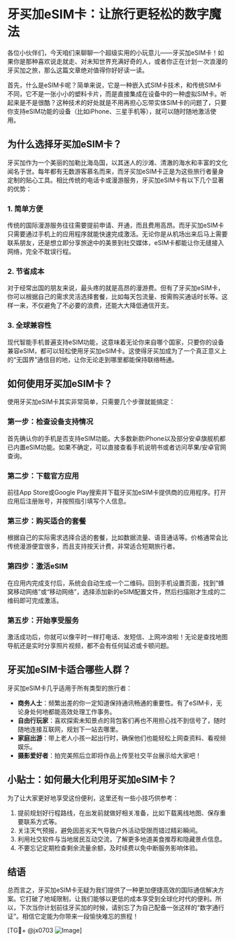 # 牙买加eSIM卡：让旅行更轻松的数字魔法

各位小伙伴们，今天咱们来聊聊一个超级实用的小玩意儿——牙买加eSIM卡！如果你是那种喜欢说走就走、对未知世界充满好奇的人，或者你正在计划一次浪漫的牙买加之旅，那么这篇文章绝对值得你好好读一读。

首先，什么是eSIM卡呢？简单来说，它是一种嵌入式SIM卡技术，和传统SIM卡不同，它不是一张小小的塑料卡片，而是直接集成在设备中的一种虚拟SIM卡。听起来是不是很酷？这种技术的好处就是不用再担心忘带实体SIM卡的问题了，只要你支持eSIM功能的设备（比如iPhone、三星手机等），就可以随时随地激活使用。

## 为什么选择牙买加eSIM卡？

牙买加作为一个美丽的加勒比海岛国，以其迷人的沙滩、清澈的海水和丰富的文化闻名于世。每年都有无数游客慕名而来，而牙买加eSIM卡正是为这些旅行者量身定制的贴心工具。相比传统的电话卡或漫游服务，牙买加eSIM卡有以下几个显著的优势：

### 1. 简单方便
传统的国际漫游服务往往需要提前申请、开通，而且费用高昂。而牙买加eSIM卡只需要通过手机上的应用程序就能快速完成激活。无论你是从机场出来后马上需要联系朋友，还是想立即分享旅途中的美景到社交媒体，eSIM卡都能让你无缝接入网络，完全不耽误行程。

### 2. 节省成本
对于经常出国的朋友来说，最头疼的就是高昂的漫游费。但有了牙买加eSIM卡，你可以根据自己的需求灵活选择套餐，比如每天包流量、按需购买通话时长等。这样一来，不仅避免了不必要的浪费，还能大大降低通信开支。

### 3. 全球兼容性
现代智能手机普遍支持eSIM功能，这意味着无论你来自哪个国家，只要你的设备兼容eSIM，都可以轻松使用牙买加eSIM卡。这使得牙买加成为了一个真正意义上的“无国界”通信目的地，让你无论走到哪里都能保持联络畅通。

## 如何使用牙买加eSIM卡？

使用牙买加eSIM卡其实非常简单，只需要几个步骤就能搞定：

### 第一步：检查设备支持情况
首先确认你的手机是否支持eSIM功能。大多数新款iPhone以及部分安卓旗舰机都已内置eSIM功能。如果不确定，可以直接查看手机说明书或者访问苹果/安卓官网查询。

### 第二步：下载官方应用
前往App Store或Google Play搜索并下载牙买加eSIM卡提供商的应用程序。打开应用后注册账号，并按照指引填写个人信息。

### 第三步：购买适合的套餐
根据自己的实际需求选择合适的套餐，比如数据流量、语音通话等。价格通常会比传统漫游便宜很多，而且支持按天计费，非常适合短期旅行者。

### 第四步：激活eSIM
在应用内完成支付后，系统会自动生成一个二维码。回到手机设置页面，找到“蜂窝移动网络”或“移动网络”，选择添加新的eSIM配置文件，然后扫描刚才生成的二维码即可完成激活。

### 第五步：开始享受服务
激活成功后，你就可以像平时一样打电话、发短信、上网冲浪啦！无论是查找地图导航还是实时分享照片视频，都不会有任何延迟或卡顿问题。

## 牙买加eSIM卡适合哪些人群？

牙买加eSIM卡几乎适用于所有类型的旅行者：

- **商务人士**：频繁出差的你一定知道保持通讯畅通的重要性。有了eSIM卡，无论身处何地都能高效处理工作事务。
- **自由行玩家**：喜欢探索未知景点的背包客们再也不用担心找不到信号了，随时随地连接互联网，规划下一站去哪里。
- **家庭出游**：带上老人小孩一起出行时，确保他们也能轻松上网查资料、看视频娱乐。
- **摄影爱好者**：拍完美照后立即将作品上传至社交平台展示给大家吧！

## 小贴士：如何最大化利用牙买加eSIM卡？

为了让大家更好地享受这份便利，这里还有一些小技巧供参考：

1. 提前规划好行程路线，在出发前就做好相关准备，比如下载离线地图、保存重要联系方式等。
2. 关注天气预报，避免因恶劣天气导致户外活动受限而错过精彩瞬间。
3. 利用社交软件与当地居民互动交流，了解更多地道美食推荐和隐藏景点信息。
4. 不要忘记定期检查剩余流量余额，及时续费以免中断服务影响体验。

## 结语

总而言之，牙买加eSIM卡无疑为我们提供了一种更加便捷高效的国际通信解决方案。它打破了地域限制，让我们能够以更低的成本享受到全球化时代的便利。所以，下次当你计划前往牙买加的时候，请别忘了为自己配备一张这样的“数字通行证”。相信它定能为你带来一段愉快难忘的旅程！

[TG💪+ @jx0703 ![Image](https://github.com/user-attachments/assets/dbca1d08-cadb-493c-b0ec-ad6f7a83f270)]